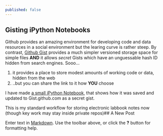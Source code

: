 ```yaml
---
published: false
---
```



## Gisting iPython Notebooks

Github provides an amazing environment for developing code and data resources in a social environment but the learing curve is rather steep.
By contrast, [Github Gist](gist.github.com) provides a much simpler versioned storage space for simple files **AND** it allows *secret* Gists which have an unguessable hash ID hidden from search engines. Sooo...

1. it provides a place to store modest amounts of working code or data, hidden from the web
2. ..but you can share the link to it how **YOU** choose

I have made [a small iPython Notebook](http://nbviewer.ipython.org/gist/cfljam/a44c48e20a78e704ba1f), that shows how it was saved and updated to Gist.github.com as a secret gist.

This is my standard workflow for storing electronic labbook notes now (though key work may stay inside private repos)## A New Post

Enter text in [Markdown](http://daringfireball.net/projects/markdown/). Use the toolbar above, or click the **?** button for formatting help.
